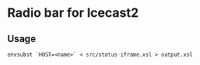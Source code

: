 # Radio bar for Icecast2

## Usage

```
envsubst `HOST=<name>` < src/status-iframe.xsl > output.xsl
```
